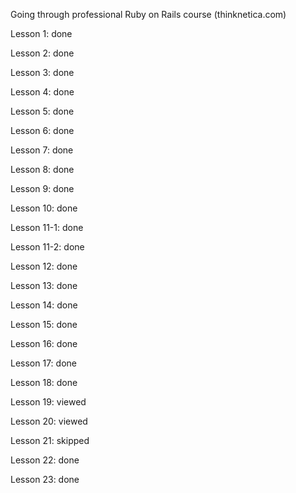 Going through professional Ruby on Rails course (thinknetica.com)

Lesson 1: done

Lesson 2: done

Lesson 3: done

Lesson 4: done

Lesson 5: done

Lesson 6: done

Lesson 7: done

Lesson 8: done

Lesson 9: done

Lesson 10: done

Lesson 11-1: done

Lesson 11-2: done

Lesson 12: done

Lesson 13: done

Lesson 14: done

Lesson 15: done

Lesson 16: done

Lesson 17: done

Lesson 18: done

Lesson 19: viewed

Lesson 20: viewed

Lesson 21: skipped

Lesson 22: done

Lesson 23: done